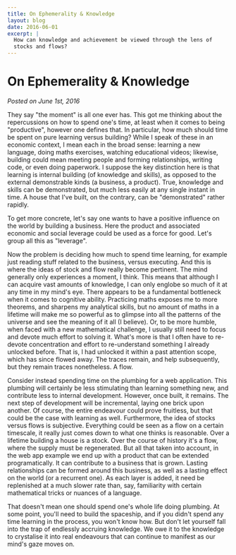 ```yaml
---
title: On Ephemerality & Knowledge
layout: blog
date: 2016-06-01
excerpt: |
  How can knowledge and achievement be viewed through the lens of
  stocks and flows?
---
```



# On Ephemerality & Knowledge


_Posted on June 1st, 2016_


They say "the moment" is all one ever has. This got me thinking about the
repercussions on how to spend one's time, at least when it comes
to being "productive", however one defines that.
In particular, how much should time be spent
on pure learning versus building? While I speak of these in an economic
context, I mean each in the broad sense: learning a new language, doing
maths exercises, watching educational videos; likewise, building could mean
meeting people and forming relationships, writing code, or even doing
paperwork. I suppose the key distinction here is that learning is internal
building (of knowledge and skills), as opposed to the external demonstrable
kinds (a business, a product). True, knowledge and skills can be demonstrated,
but much less easily at any single instant in time. A house that I've built, on
the contrary, can be "demonstrated" rather rapidly.

To get more concrete, let's say one wants to have a positive influence on the
world by building a business. Here the product and
associated economic and social leverage could be used as a force for good. Let's
group all this as "leverage".

Now the problem is deciding how much to spend time learning, for example just reading
stuff related to the business, versus executing. And this is where the ideas of
stock and flow really become pertinent. The mind generally only experiences a moment, I
think. This means that although I can acquire vast amounts of knowledge, I can only englobe
so much of it at any time in my mind's eye. There appears to be a fundamental bottleneck
when it comes to cognitive ability. Practicing maths exposes me to more theorems, and sharpens
my analytical skills, but no amount of maths in a lifetime will make me so powerful as to
glimpse into all the patterns of the universe and see the meaning of it all (I believe).
Or, to be more humble, when faced with a new mathematical challenge, I usually still need to
focus and devote much effort to solving it. What's more is that I often have to re-devote
concentration and effort to re-understand something I already unlocked before. That is, I
had unlocked it within a past attention scope, which has since flowed away. The traces remain,
and help subsequently, but they remain traces nonetheless. A flow.

Consider instead spending time on the plumbing for a web application. This plumbing will
certainly be less stimulating than learning something new, and contribute less to
internal development. However, once built, it remains. The next step of development will
be incremental, laying one brick upon another. Of course, the entire endeavour could prove
fruitless, but that could be the case with learning as well. Furthermore, the idea of stocks versus
flows is subjective. Everything could be seen as a flow on a certain timescale, it really just comes
down to what one thinks is reasonable. Over a lifetime building a house is a stock. Over the course
of history it's a flow, where the supply must be regenerated. But all that taken into account, in the web app example we end up with a product that can be extended programatically. It can contribute to a business that is grown. Lasting relationships can be formed around this business, as well as a
lasting effect on the world (or a recurrent one). As each layer is added, it need be replenished at a much slower rate than, say, familiarity with certain mathematical tricks or nuances of a
language.

That doesn't mean one should spend one's whole life doing plumbing. At some point, you'll need
to build the spaceship, and if you didn't spend any time learning in the process, you won't know how. But don't let yourself fall into the trap of endlessly accruing knowledge. We owe it to the knowledge to crystalise it into real endeavours that can continue to manifest as our mind's gaze moves on.
